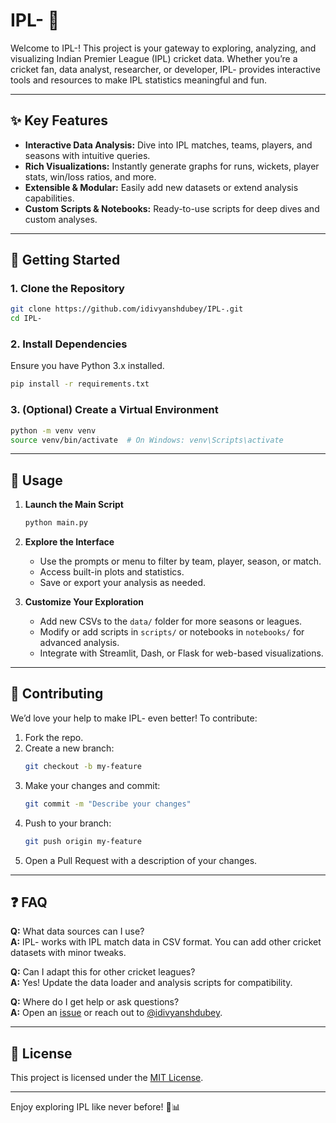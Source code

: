# IPL- 🏏

Welcome to IPL-! This project is your gateway to exploring, analyzing, and visualizing Indian Premier League (IPL) cricket data. Whether you’re a cricket fan, data analyst, researcher, or developer, IPL- provides interactive tools and resources to make IPL statistics meaningful and fun.

---

## ✨ Key Features

- **Interactive Data Analysis:** Dive into IPL matches, teams, players, and seasons with intuitive queries.
- **Rich Visualizations:** Instantly generate graphs for runs, wickets, player stats, win/loss ratios, and more.
- **Extensible & Modular:** Easily add new datasets or extend analysis capabilities.
- **Custom Scripts & Notebooks:** Ready-to-use scripts for deep dives and custom analyses.

---

## 🚀 Getting Started

### 1. Clone the Repository

```bash
git clone https://github.com/idivyanshdubey/IPL-.git
cd IPL-
```

### 2. Install Dependencies

Ensure you have Python 3.x installed.

```bash
pip install -r requirements.txt
```

### 3. (Optional) Create a Virtual Environment

```bash
python -m venv venv
source venv/bin/activate  # On Windows: venv\Scripts\activate
```

---

## 🏃 Usage

1. **Launch the Main Script**

   ```bash
   python main.py
   ```

2. **Explore the Interface**

   - Use the prompts or menu to filter by team, player, season, or match.
   - Access built-in plots and statistics.
   - Save or export your analysis as needed.

3. **Customize Your Exploration**

   - Add new CSVs to the `data/` folder for more seasons or leagues.
   - Modify or add scripts in `scripts/` or notebooks in `notebooks/` for advanced analysis.
   - Integrate with Streamlit, Dash, or Flask for web-based visualizations.

---

## 🤝 Contributing

We’d love your help to make IPL- even better! To contribute:

1. Fork the repo.
2. Create a new branch:
   ```bash
   git checkout -b my-feature
   ```
3. Make your changes and commit:
   ```bash
   git commit -m "Describe your changes"
   ```
4. Push to your branch:
   ```bash
   git push origin my-feature
   ```
5. Open a Pull Request with a description of your changes.

---

## ❓ FAQ

**Q:** What data sources can I use?  
**A:** IPL- works with IPL match data in CSV format. You can add other cricket datasets with minor tweaks.

**Q:** Can I adapt this for other cricket leagues?  
**A:** Yes! Update the data loader and analysis scripts for compatibility.

**Q:** Where do I get help or ask questions?  
**A:** Open an [issue](https://github.com/idivyanshdubey/IPL-/issues) or reach out to [@idivyanshdubey](https://github.com/idivyanshdubey).

---

## 📜 License

This project is licensed under the [MIT License](LICENSE).

---

Enjoy exploring IPL like never before! 🏏📊
